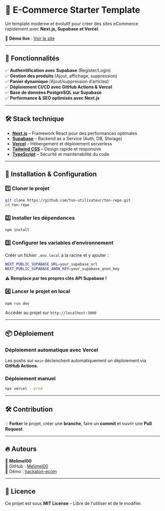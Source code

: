 # 🚀 E-Commerce Starter Template  

Un template moderne et évolutif pour créer des sites eCommerce rapidement avec **Next.js, Supabase et Vercel**.  

🔗 **Démo live** : [Voir le site](https://hackaton-ecom-iim-scqp-iz9c2ucn9-melimel00s-projects.vercel.app/)  

---

## 📌 Fonctionnalités  

✅ **Authentification avec Supabase** (Register/Login)  
✅ **Gestion des produits** (Ajout, affichage, suppression)  
✅ **Panier dynamique** (Ajout/suppression d’articles)  
✅ **Déploiement CI/CD avec GitHub Actions & Vercel**  
✅ **Base de données PostgreSQL sur Supabase**  
✅ **Performance & SEO optimisés avec Next.js**  

---

## 🛠️ Stack technique  

- **[Next.js](https://nextjs.org/)** – Framework React pour des performances optimales  
- **[Supabase](https://supabase.com/)** – Backend as a Service (Auth, DB, Storage)  
- **[Vercel](https://vercel.com/)** – Hébergement et déploiement serverless  
- **[Tailwind CSS](https://tailwindcss.com/)** – Design rapide et responsive  
- **[TypeScript](https://www.typescriptlang.org/)** – Sécurité et maintenabilité du code  

---

## 🚀 Installation & Configuration  

### 1️⃣ **Cloner le projet**  
```sh
git clone https://github.com/ton-utilisateur/ton-repo.git
cd ton-repo
```

### 2️⃣ **Installer les dépendances**  
```sh
npm install
```

### 3️⃣ **Configurer les variables d’environnement**  
Créer un fichier `.env.local` à la racine et y ajouter :  
```sh
NEXT_PUBLIC_SUPABASE_URL=your_supabase_url
NEXT_PUBLIC_SUPABASE_ANON_KEY=your_supabase_anon_key
```
⚠️ **Remplace par tes propres clés API Supabase !**  

### 4️⃣ **Lancer le projet en local**  
```sh
npm run dev
```
Accéder au projet sur `http://localhost:3000`  

---

## 📦 Déploiement  

### **Déploiement automatique avec Vercel**  
Les pushs sur `main` déclenchent automatiquement un déploiement via **GitHub Actions**.  

### **Déploiement manuel**  
```sh
npx vercel --prod
```

---

## 🛠️ Contribution  

💡 **Forker** le projet, créer une **branche**, faire un **commit** et ouvrir une **Pull Request**.  

---

## 🔥 Auteurs  

👤 **Melimel00**  
🔗 GitHub : [Melimel00](https://github.com/Melimel00)  
🔗 Démo : [hackaton-ecom](https://hackaton-ecom-iim-scqp-iz9c2ucn9-melimel00s-projects.vercel.app/)  

---

## 📜 Licence  
Ce projet est sous **MIT License** – Libre de l'utiliser et de le modifier.  
